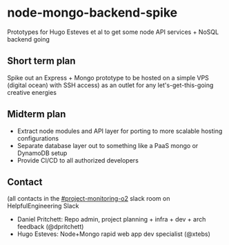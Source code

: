 # node-mongo-backend-spike
Prototypes for Hugo Esteves et al to get some node API services + NoSQL backend going

## Short term plan
Spike out an Express + Mongo prototype to be hosted on a simple VPS (digital ocean) with SSH access) as an outlet for any let's-get-this-going creative energies

## Midterm plan
- Extract node modules and API layer for porting to more scalable hosting configurations
- Separate database layer out to something like a PaaS mongo or DynamoDB setup
- Provide CI/CD to all authorized developers

## Contact
(all contacts in the [#project-monitoring-o2](https://app.slack.com/client/TUTSYURT3/CV52VNTJM) slack room on HelpfulEngineering Slack
- Daniel Pritchett: Repo admin, project planning + infra + dev + arch feedback (@dpritchett)
- Hugo Esteves: Node+Mongo rapid web app dev specialist (@xtebs)
